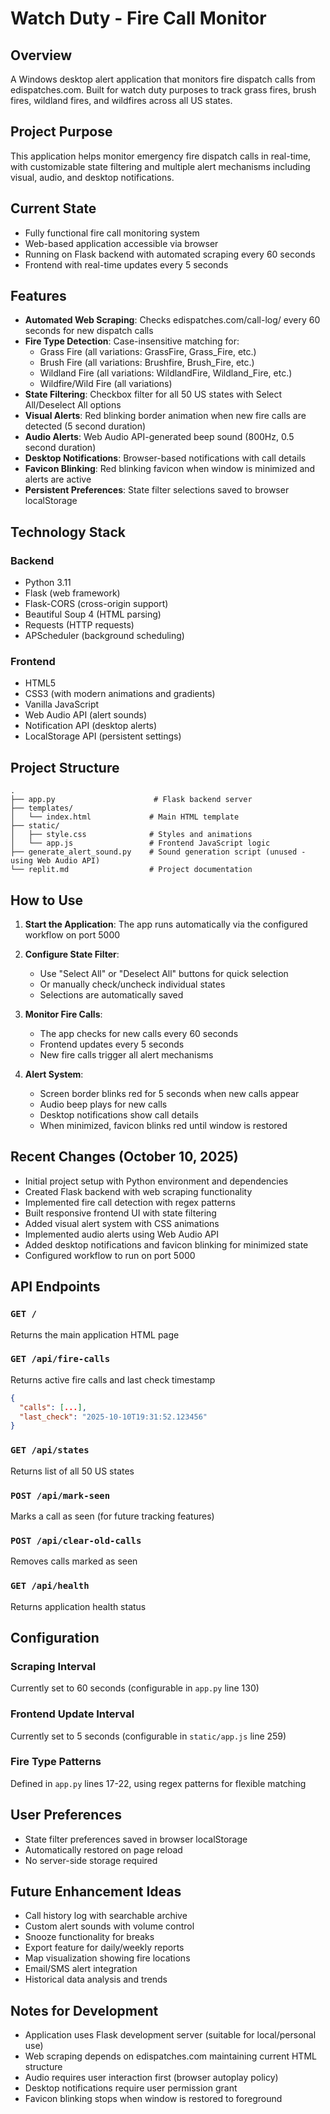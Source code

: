 # Watch Duty - Fire Call Monitor

## Overview
A Windows desktop alert application that monitors fire dispatch calls from edispatches.com. Built for watch duty purposes to track grass fires, brush fires, wildland fires, and wildfires across all US states.

## Project Purpose
This application helps monitor emergency fire dispatch calls in real-time, with customizable state filtering and multiple alert mechanisms including visual, audio, and desktop notifications.

## Current State
- Fully functional fire call monitoring system
- Web-based application accessible via browser
- Running on Flask backend with automated scraping every 60 seconds
- Frontend with real-time updates every 5 seconds

## Features
- **Automated Web Scraping**: Checks edispatches.com/call-log/ every 60 seconds for new dispatch calls
- **Fire Type Detection**: Case-insensitive matching for:
  - Grass Fire (all variations: GrassFire, Grass_Fire, etc.)
  - Brush Fire (all variations: Brushfire, Brush_Fire, etc.)
  - Wildland Fire (all variations: WildlandFire, Wildland_Fire, etc.)
  - Wildfire/Wild Fire (all variations)
- **State Filtering**: Checkbox filter for all 50 US states with Select All/Deselect All options
- **Visual Alerts**: Red blinking border animation when new fire calls are detected (5 second duration)
- **Audio Alerts**: Web Audio API-generated beep sound (800Hz, 0.5 second duration)
- **Desktop Notifications**: Browser-based notifications with call details
- **Favicon Blinking**: Red blinking favicon when window is minimized and alerts are active
- **Persistent Preferences**: State filter selections saved to browser localStorage

## Technology Stack

### Backend
- Python 3.11
- Flask (web framework)
- Flask-CORS (cross-origin support)
- Beautiful Soup 4 (HTML parsing)
- Requests (HTTP requests)
- APScheduler (background scheduling)

### Frontend
- HTML5
- CSS3 (with modern animations and gradients)
- Vanilla JavaScript
- Web Audio API (alert sounds)
- Notification API (desktop alerts)
- LocalStorage API (persistent settings)

## Project Structure
```
.
├── app.py                      # Flask backend server
├── templates/
│   └── index.html             # Main HTML template
├── static/
│   ├── style.css              # Styles and animations
│   └── app.js                 # Frontend JavaScript logic
├── generate_alert_sound.py    # Sound generation script (unused - using Web Audio API)
└── replit.md                  # Project documentation
```

## How to Use

1. **Start the Application**: The app runs automatically via the configured workflow on port 5000

2. **Configure State Filter**: 
   - Use "Select All" or "Deselect All" buttons for quick selection
   - Or manually check/uncheck individual states
   - Selections are automatically saved

3. **Monitor Fire Calls**:
   - The app checks for new calls every 60 seconds
   - Frontend updates every 5 seconds
   - New fire calls trigger all alert mechanisms

4. **Alert System**:
   - Screen border blinks red for 5 seconds when new calls appear
   - Audio beep plays for new calls
   - Desktop notifications show call details
   - When minimized, favicon blinks red until window is restored

## Recent Changes (October 10, 2025)
- Initial project setup with Python environment and dependencies
- Created Flask backend with web scraping functionality
- Implemented fire call detection with regex patterns
- Built responsive frontend UI with state filtering
- Added visual alert system with CSS animations
- Implemented audio alerts using Web Audio API
- Added desktop notifications and favicon blinking for minimized state
- Configured workflow to run on port 5000

## API Endpoints

### `GET /`
Returns the main application HTML page

### `GET /api/fire-calls`
Returns active fire calls and last check timestamp
```json
{
  "calls": [...],
  "last_check": "2025-10-10T19:31:52.123456"
}
```

### `GET /api/states`
Returns list of all 50 US states

### `POST /api/mark-seen`
Marks a call as seen (for future tracking features)

### `POST /api/clear-old-calls`
Removes calls marked as seen

### `GET /api/health`
Returns application health status

## Configuration

### Scraping Interval
Currently set to 60 seconds (configurable in `app.py` line 130)

### Frontend Update Interval
Currently set to 5 seconds (configurable in `static/app.js` line 259)

### Fire Type Patterns
Defined in `app.py` lines 17-22, using regex patterns for flexible matching

## User Preferences
- State filter preferences saved in browser localStorage
- Automatically restored on page reload
- No server-side storage required

## Future Enhancement Ideas
- Call history log with searchable archive
- Custom alert sounds with volume control
- Snooze functionality for breaks
- Export feature for daily/weekly reports
- Map visualization showing fire locations
- Email/SMS alert integration
- Historical data analysis and trends

## Notes for Development
- Application uses Flask development server (suitable for local/personal use)
- Web scraping depends on edispatches.com maintaining current HTML structure
- Audio requires user interaction first (browser autoplay policy)
- Desktop notifications require user permission grant
- Favicon blinking stops when window is restored to foreground

